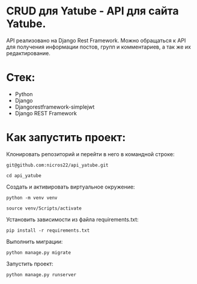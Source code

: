 # CRUD для Yatube - API для сайта Yatube.
API реализовано на Django Rest Framework. Можно обращаться к API для получения информации постов, групп и комментариев, а так же их редактирование.

# Стек:
- Python
- Django
- Djangorestframework-simplejwt
- Django REST Framework

# Как запустить проект:

Клонировать репозиторий и перейти в него в командной строке:

```
git@github.com:nicros22/api_yatube.git
```

```
cd api_yatube
```

Cоздать и активировать виртуальное окружение:

```
python -m venv venv
```

```
source venv/Scripts/activate
```

Установить зависимости из файла requirements.txt:

```
pip install -r requirements.txt
```

Выполнить миграции:

```
python manage.py migrate
```

Запустить проект:

```
python manage.py runserver
```
